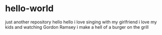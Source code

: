 # hello-world
just another repository 
hello hello
i love singing with my girlfriend
i love my kids and watching Gordon Ramsey 
i make a hell of a burger on the grill
